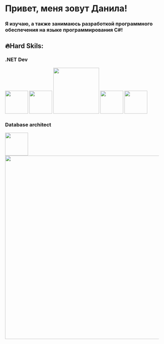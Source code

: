 <h1>Привет, меня зовут Данила!</h1>


<h3>Я изучаю, а также занимаюсь разработкой программного обеспечения на языке программирования C#!</h2>


<h2>🔥Hard Skils:</h2>
<div>
  <h3>.NET Dev</h3>
  <img src="https://cdn-icons-png.flaticon.com/512/6132/6132221.png" width="75"/>
  <img margin="10,0,0,0" src="https://upload.wikimedia.org/wikipedia/commons/e/ee/.NET_Core_Logo.svg" width="75">
  <img src="https://atix.de/wp-content/uploads/Apache_Kafka-logo-white-300x158.png" width="150"/>
  <img src="https://avatars.githubusercontent.com/u/58937344?v=4" width="75"/>
  <img src="https://user-images.githubusercontent.com/77357671/178060769-b5ad4d71-041c-448d-b33a-94997559aa0d.png" width="75"/>
</div>

<h3>Database architect</h3>
<div>
  <img src="https://images.squarespace-cdn.com/content/v1/5c20b60df8370a9d2c79e822/1578076280618-SYD7ZJRHP6DGD4AEH8WE/SQL-Server.png" width="75"/>
</div>
    <img src="https://camo.githubusercontent.com/18fbb858c36860c5205f4e5aa5576bfeb45d7468ffbf8227a45dbe18e7b908e1/68747470733a2f2f63646e2e6472696262626c652e636f6d2f75736572732f3333303931352f73637265656e73686f74732f333538373030302f31305f636f64696e675f6472696262626c652e676966" width="600"/>

